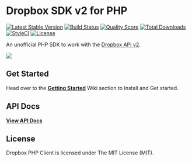 Dropbox SDK v2 for PHP
======================================================
[![Latest Stable Version](https://poser.pugx.org/kunalvarma05/dropbox-php-sdk/v/stable?format=flat-square)](https://packagist.org/packages/kunalvarma05/dropbox-php-sdk)
[![Build Status](https://img.shields.io/travis/kunalvarma05/dropbox-php-sdk.svg?style=flat-square)](https://travis-ci.org/kunalvarma05/dropbox-php-sdk)
[![Quality Score](https://img.shields.io/scrutinizer/g/kunalvarma05/dropbox-php-sdk.svg?style=flat-square)](https://scrutinizer-ci.com/g/kunalvarma05/dropbox-php-sdk)
[![Total Downloads](https://img.shields.io/packagist/dt/kunalvarma05/dropbox-php-sdk.svg?style=flat-square)](https://packagist.org/packages/kunalvarma05/dropbox-php-sdk)
[![StyleCI](https://styleci.io/repos/61913555/shield?branch=master)](https://styleci.io/repos/61913555)
[![License](https://img.shields.io/badge/license-MIT-brightgreen.svg?style=flat-square)](https://packagist.org/packages/kunalvarma05/dropbox-php-sdk)


An unofficial PHP SDK to work with the [Dropbox API v2](https://www.dropbox.com/developers/documentation/http/documentation).

<img src="https://cloud.githubusercontent.com/assets/893057/13731118/b7cf0e4e-e987-11e5-942f-13c53d65da35.png">


## Get Started
Head over to the [**Getting Started**](https://github.com/kunalvarma05/dropbox-php-sdk/wiki/Getting-Started) Wiki section to Install and Get started.


## API Docs
[**View API Docs**](https://kunalvarma05.github.io/dropbox-php-sdk/)


## License
Dropbox PHP Client is licensed under The MIT License (MIT).
